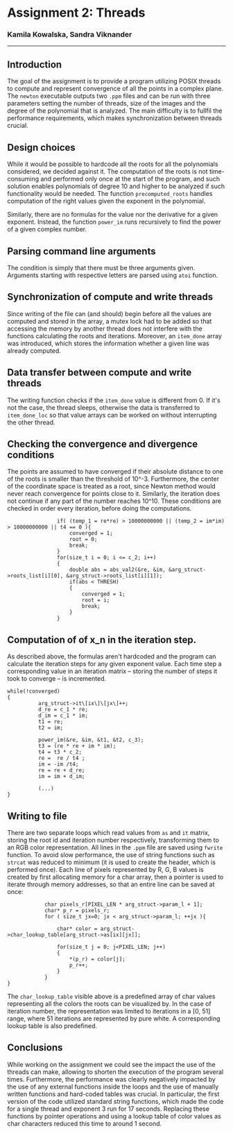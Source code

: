 # Assignment 2: Threads
### Kamila Kowalska, Sandra Viknander
---
## Introduction
The goal of the assignment is to provide a program utilizing POSIX threads to compute and represent convergence of all the points in a complex plane. The `newton` executable outputs two `.ppm` files and can be run with three parameters setting the number of threads, size of the images and the degree of the polynomial that is analyzed. The main difficulty is to fullfil the performance requirements, which makes synchronization between threads crucial.

## Design choices
While it would be possible to hardcode all the roots for all the polynomials considered, we decided against it. The computation of the roots is not time-consuming and performed only once at the start of the program, and such solution enables polynomials of degree 10 and higher to be analyzed if such functionality would be needed. The function `precomputed_roots` handles computation of the right values given the exponent in the polynomial.

Similarly, there are no formulas for the value nor the derivative for a given exponent. Instead, the function `power_im` runs recursively to find the power of a given complex number.

## Parsing command line arguments
The condition is simply that there must be three arguments given. Arguments starting with respective letters are parsed using `atoi` function.

## Synchronization of compute and write threads
Since writing of the file can (and should) begin before all the values are computed and stored in the array, a mutex lock had to be added so that accessing the memory by another thread does not interfere with the functions calculating the roots and iterations. Moreover, an `item_done` array was introduced, which stores the information whether a given line was already computed.

## Data transfer between compute and write threads
The writing function checks if the `item_done` value is different from 0. If it's not the case, the thread sleeps, otherwise the data is transferred to `item_done_loc` so that value arrays can be worked on without interrupting the other thread.

## Checking the convergence and divergence conditions
The points are assumed to have converged if their absolute distance to one of the roots is smaller than the threshold of 10^-3. Furthermore, the center of the coordinate space is treated as a root, since Newton method would never reach convergence for points close to it. Similarly, the iteration does not continue if any part of the number reaches 10^10. 
These conditions are checked in order every iteration, before doing the computations.
~~~~~~~~
                if( (temp_1 = re*re) > 10000000000 || (temp_2 = im*im) > 10000000000 || t4 == 0 ){
                    converged = 1;
                    root = 0;
                    break;
                }
                for(size_t i = 0; i <= c_2; i++)
                {
                    double abs = abs_val2(&re, &im, &arg_struct->roots_list[i][0], &arg_struct->roots_list[i][1]);
                    if(abs < THRESH)
                    {
                        converged = 1;
                        root = i;
                        break;
                    }
                }
~~~~~~~~
## Computation of of x_n in the iteration step.
As described above, the formulas aren't hardcoded and the program can calculate the iteration steps for any given exponent value. Each time step a corresponding value in an iteration matrix – storing the number of steps it took to converge – is incremented.
~~~~~~
while(!converged)
{
          arg_struct->it\[ix\]\[jx\]++;
          d_re = c_1 * re;
          d_im = c_1 * im;
          t1 = re;
          t2 = im;

          power_im(&re, &im, &t1, &t2, c_3);
          t3 = (re * re + im * im);
          t4 = t3 * c_2;
          re =  re / t4 ;
          im = -im /t4;
          re = re + d_re;
          im = im + d_im;

          (...)
}
~~~~~~
## Writing to file
There are two separate loops which read values from `as` and `it` matrix, storing the root id and iteration number respectively, transforming them to an RGB color representation. All lines in the `.ppm` file are saved using `fwrite` function. To avoid slow performance, the use of string functions such as `strcat` was reduced to minimum (it is used to create the header, which is performed once).
Each line of pixels represented by R, G, B values is created by first allocating memory for a char array, then a pointer is used to iterate through memory addresses, so that an entire line can be saved at once:
~~~~
            char pixels_r[PIXEL_LEN * arg_struct->param_l + 1];
            char* p_r = pixels_r;
            for ( size_t jx=0; jx < arg_struct->param_l; ++jx ){

                char* color = arg_struct->char_lookup_table[arg_struct->as[ix][jx]];

                for(size_t j = 0; j<PIXEL_LEN; j++)
                {
                    *(p_r) = color[j];
                    p_r++;
                }
            }
}
~~~~
The `char_lookup_table` visible above is a predefined array of char values representing all the colors the roots can be visualized by. In the case of iteration number, the representation was limited to iterations in a [0, 51] range, where 51 iterations are represented by pure white. A corresponding lookup table is also predefined.

## Conclusions

While working on the assignment we could see the impact the use of the threads can make, allowing to shorten the execution of the program several times. Furthermore, the performance was clearly negatively impacted by the use of any external functions inside the loops and the use of manually written functions and hard-coded tables was crucial. In particular, the first version of the code utilized standard string functions, which made the code for a single thread and exponent 3 run for 17 seconds. Replacing these functions by pointer operations and using a lookup table of color values as char characters reduced this time to around 1 second.
